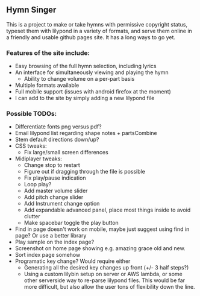 ## Hymn Singer

This is a project to make or take hymns with permissive copyright status, typeset them with lilypond in a variety of formats, and serve them online in a friendly and usable github pages site. It has a long ways to go yet.

### Features of the site include:
 - Easy browsing of the full hymn selection, including lyrics
 - An interface for simultaneously viewing and playing the hymn
     - Ability to change volume on a per-part basis
 - Multiple formats available
 - Full mobile support (issues with android firefox at the moment)
 - I can add to the site by simply adding a new lilypond file

### Possible TODOs:
  - Differentiate fonts png versus pdf?
  - Email lilypond list regarding shape notes + partsCombine
  - Stem default directions down/up?
  - CSS tweaks:
    - Fix large/small screen differences
  - Midiplayer tweaks:
    - Change stop to restart
    - Figure out if dragging through the file is possible
    - Fix play/pause indication
    - Loop play?
    - Add master volume slider
    - Add pitch change slider
    - Add Instrument change option
    - Add expandable advanced panel, place most things inside to avoid clutter
    - Make spacebar toggle the play button
  - Find in page doesn't work on mobile, maybe just suggest using find in page? Or use a better library
  - Play sample on the index page?
  - Screenshot on home page showing e.g. amazing grace old and new.
  - Sort index page somehow
  - Programatic key change? Would require either
    - Generating all the desired key changes up front (+/- 3 half steps?)
    - Using a custom lilybin setup on server or AWS lambda, or some other serverside way to re-parse lilypond files. This would be far more difficult, but also allow the user tons of flexibility down the line.


